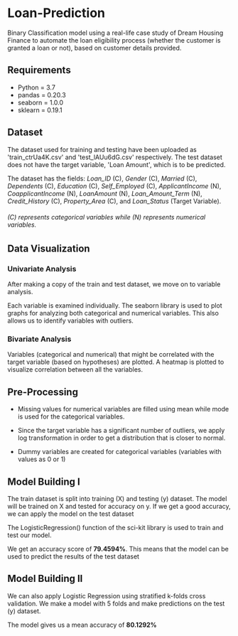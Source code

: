# Loan-Prediction
Binary Classification model using a real-life case study of Dream Housing Finance to automate the loan eligibility process (whether the customer is granted a loan or not), based on customer details provided.

## Requirements
- Python = 3.7
- pandas = 0.20.3
- seaborn = 1.0.0
- sklearn = 0.19.1

## Dataset 
The dataset used for training and testing have been uploaded as 'train_ctrUa4K.csv' and 'test_lAUu6dG.csv' respectively. The test dataset does not have the target variable, 'Loan Amount', which is to be predicted. 

The dataset has the fields: _Loan_ID_ (C), _Gender_ (C), _Married_ (C), _Dependents_ (C), _Education_ (C), _Self_Employed_ (C), _ApplicantIncome_ (N), _CoapplicantIncome_ (N), _LoanAmount_ (N), _Loan_Amount_Term_ (N), _Credit_History_ (C), _Property_Area_ (C), and _Loan_Status_ (Target Variable).                                                                                  
###### (C) represents categorical variables while (N) represents  numerical variables.

## Data Visualization
### Univariate Analysis
After making a copy of the train and test dataset, we move on to variable analysis.

Each variable is examined individually. The seaborn library is used to plot graphs for analyzing both categorical and numerical variables.
This also allows us to identify variables with outliers.

### Bivariate Analysis
Variables (categorical and numerical) that might be correlated with the target variable (based on hypotheses) are plotted. A heatmap is plotted to visualize correlation between all the variables.

## Pre-Processing
- Missing values for numerical variables are filled using mean while mode is used for the categorical variables.

- Since the target variable has a significant number of outliers, we apply log transformation in order to get a distribution that is closer to normal. 

- Dummy variables are created for categorical variables (variables with values as 0 or 1)

## Model Building I

The train dataset is split into training (X) and testing (y) dataset. The model will be trained on X and tested for accuracy on y. If we get a good accuracy, we can apply the model on the test dataset

The LogisticRegression() function of the sci-kit library is used to train and test our model. 

We get an accuracy score of **79.4594%**. This means that the model can be used to predict the results of the test dataset  

## Model Building II 
We can also apply Logistic Regression using stratified k-folds cross validation. We make a model with 5 folds and make predictions on the test (y) dataset. 

The model gives us a mean accuracy of **80.1292%**
